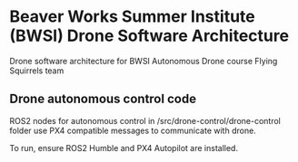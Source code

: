 # Beaver Works Summer Institute (BWSI) Drone Software Architecture
Drone software architecture for BWSI Autonomous Drone course Flying Squirrels team

## Drone autonomous control code
ROS2 nodes for autonomous control in /src/drone-control/drone-control folder use PX4 compatible messages to communicate with drone.

To run, ensure ROS2 Humble and PX4 Autopilot are installed.
